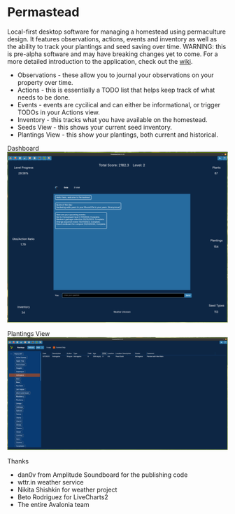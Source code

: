 # Permastead
Local-first desktop software for managing a homestead using permaculture design. It features observations, actions, events and inventory as well as the ability to track your plantings and seed saving over time. WARNING: this is pre-alpha software and may have breaking changes yet to come. For a more detailed introduction to the application, check out the [wiki](https://github.com/curvedspace/Permastead/wiki).

- Observations - these allow you to journal your observations on your property over time.
- Actions - this is essentially a TODO list that helps keep track of what needs to be done.
- Events - events are cycilical and can either be informational, or trigger TODOs in your Actions view.
- Inventory - this tracks what you have available on the homestead.
- Seeds View - this shows your current seed inventory.
- Plantings View - this show your plantings, both current and historical.



Dashboard
![screenshot1.png](Docs/screenshot1.png)

Plantings View
![screenshot2.png](Docs/screenshot2.png)

Thanks
- dan0v from Amplitude Soundboard for the publishing code
- wttr.in weather service
- Nikita Shishkin for weather project
- Beto Rodriguez for LiveCharts2
- The entire Avalonia team
